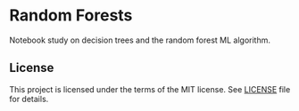 # Random Forests
Notebook study on decision trees and the random forest ML algorithm.

## License

This project is licensed under the terms of the MIT license. See [LICENSE](LICENSE) file for details.
